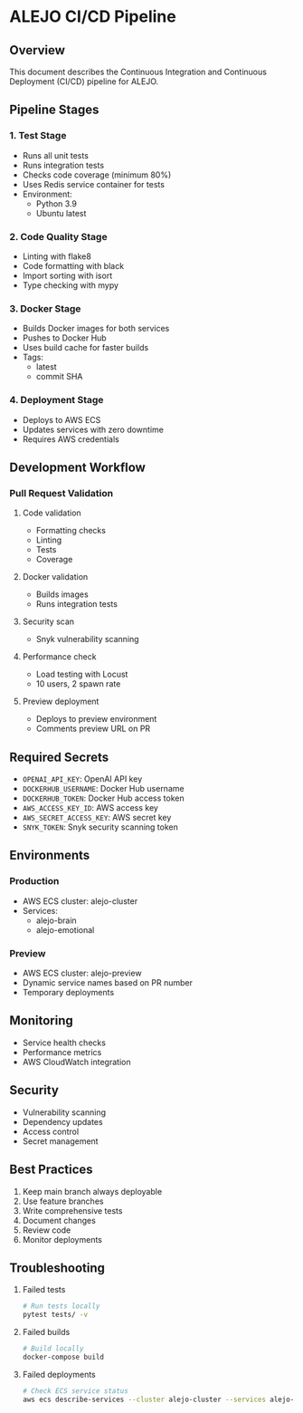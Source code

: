 # ALEJO CI/CD Pipeline

## Overview

This document describes the Continuous Integration and Continuous Deployment (CI/CD) pipeline for ALEJO.

## Pipeline Stages

### 1. Test Stage

- Runs all unit tests
- Runs integration tests
- Checks code coverage (minimum 80%)
- Uses Redis service container for tests
- Environment:
  - Python 3.9
  - Ubuntu latest

### 2. Code Quality Stage

- Linting with flake8
- Code formatting with black
- Import sorting with isort
- Type checking with mypy

### 3. Docker Stage

- Builds Docker images for both services
- Pushes to Docker Hub
- Uses build cache for faster builds
- Tags:
  - latest
  - commit SHA

### 4. Deployment Stage

- Deploys to AWS ECS
- Updates services with zero downtime
- Requires AWS credentials

## Development Workflow

### Pull Request Validation

1. Code validation
   - Formatting checks
   - Linting
   - Tests
   - Coverage

2. Docker validation
   - Builds images
   - Runs integration tests

3. Security scan
   - Snyk vulnerability scanning

4. Performance check
   - Load testing with Locust
   - 10 users, 2 spawn rate

5. Preview deployment
   - Deploys to preview environment
   - Comments preview URL on PR

## Required Secrets

- `OPENAI_API_KEY`: OpenAI API key
- `DOCKERHUB_USERNAME`: Docker Hub username
- `DOCKERHUB_TOKEN`: Docker Hub access token
- `AWS_ACCESS_KEY_ID`: AWS access key
- `AWS_SECRET_ACCESS_KEY`: AWS secret key
- `SNYK_TOKEN`: Snyk security scanning token

## Environments

### Production

- AWS ECS cluster: alejo-cluster
- Services:
  - alejo-brain
  - alejo-emotional

### Preview

- AWS ECS cluster: alejo-preview
- Dynamic service names based on PR number
- Temporary deployments

## Monitoring

- Service health checks
- Performance metrics
- AWS CloudWatch integration

## Security

- Vulnerability scanning
- Dependency updates
- Access control
- Secret management

## Best Practices

1. Keep main branch always deployable
2. Use feature branches
3. Write comprehensive tests
4. Document changes
5. Review code
6. Monitor deployments

## Troubleshooting

1. Failed tests

   ```bash
   # Run tests locally
   pytest tests/ -v
   ```

2. Failed builds

   ```bash
   # Build locally
   docker-compose build
   ```

3. Failed deployments

   ```bash
   # Check ECS service status
   aws ecs describe-services --cluster alejo-cluster --services alejo-brain alejo-emotional
   ```
